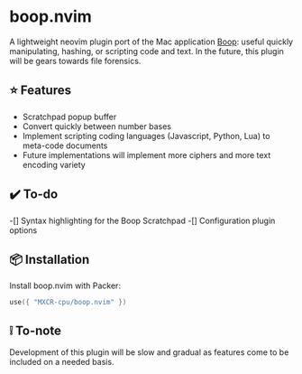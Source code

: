 # boop.nvim
A lightweight neovim plugin port of the Mac application [Boop](https://apps.apple.com/us/app/boop/id1518425043?mt=12): useful quickly manipulating, hashing, or scripting code and text. In the future, this plugin will be gears towards file forensics.

## ⭐ Features
- Scratchpad popup buffer
- Convert quickly between number bases
- Implement scripting coding languages (Javascript, Python, Lua) to meta-code documents
- Future implementations will implement more ciphers and more text encoding variety

## ✔️  To-do
-[] Syntax highlighting for the Boop Scratchpad
-[] Configuration plugin options

## 📦 Installation
Install boop.nvim with Packer:
~~~Lua
use({ "MXCR-cpu/boop.nvim" })
~~~

## ❕ To-note
Development of this plugin will be slow and gradual as features come to be included on a needed basis.
